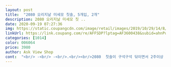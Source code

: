 ```yaml
---
layout: post 
title:  "2080 오리지날 미세모 칫솔, 5개입, 2개" 
description: 2080 오리지날 미세모 칫 ..
date: 2020-09-19 07:27:36 
img: https://static.coupangcdn.com/image/retail/images/2019/10/29/14/8/e4677ae4-ad1d-4b7a-b8ea-e0d42a584669.jpg 
linkUrl: https://link.coupang.com/re/AFFSDP?lptag=AF3600438&subid=ahnPublicAsk&pageKey=330099014&itemId=1055186245&vendorItemId=5526545639&traceid=V0-113-3f69da975beb2f93 
categories: [1014] 
color: 006064 
price: 3980 
author: Ask View Shop 
cont:  "<br/> -<br/> -<br/>.<br/><br/>2080  칫솔이 구석구석 닦이면서 2주이상 쓰기에<br/>₩ 4.<br/>090<br/>가격대도 좋고 칫솔도 좋습니다!! 헤드가 작은게<br/>계속 사용할 경우 칫솔에 쌓이던 세균이 더 많아지면서 구강 내 세균도 증가하게 된데요.<br/><br/>괜히 탄력이라는 말을 붙이진 않았을텐데 ㅋ<br/>근데 미세모 상품평을 보니 내가 사용하는거랑 비슷한 모양이길래 똑같은 줄 알고 이걸 주문해봤어요.<br/> 이게 5+5이니 가격면에서 싸더라구요.<br/> 상품을 뜯어 보기 전까지만 해도 똑같은 건데 다르게 주문하게 해놨네 하고 확신했는데<br/>근데 쿠팡에서는 둘다 가격은 비슷한데 갯수 차이가 나길래 왜그러지? 다른 제품인건지 포장만 다른건지<br/>남편은 오리지널 미세모<br/>내가 원하는건 이게 아닌데<br/>너무 부드럽지않아  맘에 들어요.<br/><br/>넉넉히 5세트 구입했어요.<br/><br/>늘 쓰던거에요.<br/><br/>도움 되셨다면  버튼 꾸 욱 눌러주세요 ^^<br/>둘 다 좋아요.<br/>  가성비 굿<br/>만져보니 다르네요.<br/><br/>모 벌어짐도 적어 좋아요 가격대비 칫솔 추천해요!!^<br/> -^!!<br/>모도 부드러우면서 탄력도 있어 구석구석 닦여서<br/>미세모는 부드럽기만 하고 힘이 없네요.<br/><br/>미세모랑 탄력미세모랑 다르네요.<br/><br/>보기에 멀쩡해도 칫솔 3개월에 한번씩은 주기적으로 갈고, 사용한 칫솔은 소독되게 소금물이나 베이킹소다물에 담가 소독하세요.<br/><br/>부드러우면서 탄력이 있어 쓰기 좋아요 보통 2주<br/>부드러운게 있고 부드럽기만 한게 있는데 2080껀<br/>부드러워서 흐물 흐믈한 미세모보단<br/>분들께 추천드려요! 여러 타사 제품 써봤지만<br/>사용한 칫솔이 변기보다 13배 더러운거<br/>성인에겐<br/>싫으신 분들과 탄력이 있으면서 미세모를 찾는<br/>쓰기 딱 좋아요!! 미세도모도 탄력이 있으면서<br/>않아도 위생상 2주정도에 한번씩 교체해서 쓰기<br/>암튼 궁금증이 풀려 속이 시원합니다.<br/><br/>에 한번씩 교체해 주는데 모가 많이 벌어지지<br/>오리지널 사이즈가  맞는거 같아요.<br/><br/>왜냐면 미세모인데 탄력까지 있어서 좋았어요.<br/><br/>요즘 제품들은 헤드가 작아서 불편해요.<br/><br/>이 제품을 접한 후 계속 이것만 쭈욱<br/>이건 애기아빠주고 그냥 다시 탄력미세모 사야겠어요.<br/><br/>입안이 개운해져서 항상 이것만 쓰게 되요<br/>잇몸 마사지도 잘되고 치아 사이가 잘 닦여요.<br/><br/>잇몸이 건강해지고 치석 제거에 짱  좋아요.<br/><br/>전 얼마전에 알고 충격먹었어요.<br/><br/>전 예전부터 미세모 이제품이 내가 쓰는 탄력미세모 제품이랑 같은 걸까 궁금했었는데 오늘에서야 궁금증이 풀렸네요.<br/> 둘다 포장에는 미세모라고 적혀 있거든요.<br/><br/>전 오리지날 탄력모<br/>전 탄력미세모를 썼었어요.<br/> 4+2 제품<br/>제 상품평과 사진이<br/>제가 잇몸이 안좋아 지는 이유가 다 있었네요.<br/><br/>좋아요 헤드 크기도 작은걸 싫어하는 남편 아들<br/>짱.<br/>짱.<br/>하고  빳.<br/>빳.<br/>한 맛에 사용해요.<br/><br/>칫솔모가<br/>쿠팡에서 주문하다 보면 탄력모, 탄력미세모, 미세모 이렇게 품명이 나눠지더라구요.<br/><br/>한달에 2번씩 교체하니<br/>항상 쓰는 2080  미세모에요^<br/> -^ 가격대 적당하고<br/>혹시 그거 아셨나요?<br/>확실히 탄력미세모가 힘이 있네요.<br/><br/>" 
---
```

